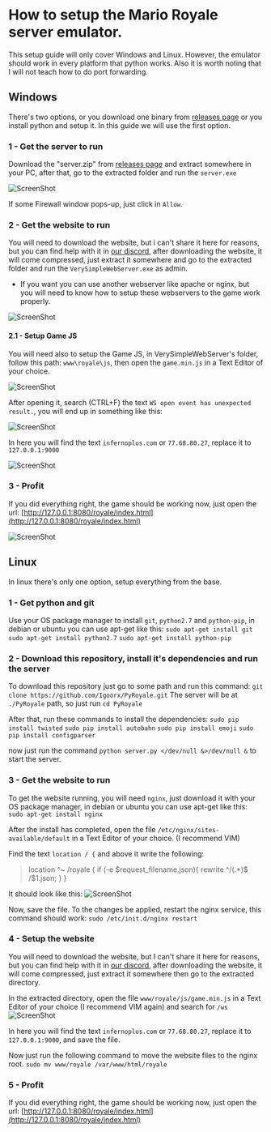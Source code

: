 # How to setup the Mario Royale server emulator.

This setup guide will only cover Windows and Linux. However, the emulator should work in every platform that python works.
Also it is worth noting that I will not teach how to do port forwarding.

## Windows

There's two options, or you download one binary from [releases page](https://github.com/Igoorx/PyRoyale/releases) or you install python and setup it.
In this guide we will use the first option.

### 1 - Get the server to run

Download the "server.zip" from [releases page](https://github.com/Igoorx/PyRoyale/releases) and extract somewhere in your PC, after that, go to the extracted folder and run the `server.exe`

![ScreenShot](https://i.imgur.com/uEGkncc.png)

If some Firewall window pops-up, just click in `Allow`.

### 2 - Get the website to run

You will need to download the website, but i can't share it here for reasons, but you can find help with it in [our discord](https://discord.gg/RqszZY6), after downloading the website, it will come compressed, just extract it somewhere and go to the extracted folder and run the `VerySimpleWebServer.exe` as admin.
- If you want you can use another webserver like apache or nginx, but you will need to know how to setup these webservers to the game work properly.

![ScreenShot](https://i.imgur.com/V7pGSkg.png)

#### 2.1 - Setup Game JS

You will need also to setup the Game JS, in VerySimpleWebServer's folder, follow this path: `www\royale\js`, then open the `game.min.js` in a Text Editor of your choice.

![ScreenShot](https://i.imgur.com/nwi4JgN.png)

After opening it, search (CTRL+F) the text `WS open event has unexpected result.`, you will end up in something like this:

![ScreenShot](https://i.imgur.com/XhObkQ7.png)

In here you will find the text `infernoplus.com` or `77.68.80.27`, replace it to `127.0.0.1:9000`

![ScreenShot](https://i.imgur.com/4fS0Qic.png)

### 3 - Profit

If you did everything right, the game should be working now, just open the url: [http://127.0.0.1:8080/royale/index.html](http://127.0.0.1:8080/royale/index.html)

![ScreenShot](https://i.imgur.com/8g4f6Sc.png)

## Linux

In linux there's only one option, setup everything from the base.

### 1 - Get python and git

Use your OS package manager to install `git`, `python2.7` and `python-pip`, in debian or ubuntu you can use apt-get like this:
`sudo apt-get install git`
`sudo apt-get install python2.7`
`sudo apt-get install python-pip`

### 2 - Download this repository, install it's dependencies and run the server

To download this repository just go to some path and run this command:
`git clone https://github.com/Igoorx/PyRoyale.git`
The server will be at `./PyRoyale` path, so just run `cd PyRoyale`

After that, run these commands to install the dependencies:
`sudo pip install twisted`
`sudo pip install autobahn`
`sudo pip install emoji`
`sudo pip install configparser`

now just run the command `python server.py </dev/null &>/dev/null &` to start the server.

### 3 - Get the website to run

To get the website running, you will need `nginx`, just download it with your OS package manager, in debian or ubuntu you can use apt-get like this:
`sudo apt-get install nginx`

After the install has completed, open the file `/etc/nginx/sites-available/default` in a Text Editor of your choice. (I recommend VIM)

Find the text `location / {` and above it write the following:
> location ^~ /royale {
>   if (-e $request_filename.json){
>       rewrite ^/(.*)$ /$1.json;
>   }
> }

It should look like this:
![ScreenShot](https://i.imgur.com/jGGZsYY.png)

Now, save the file. To the changes be applied, restart the nginx service, this command should work:
`sudo /etc/init.d/nginx restart`

### 4 - Setup the website

You will need to download the website, but I can't share it here for reasons, but you can find help with it in [our discord](https://discord.gg/RqszZY6), after downloading the website, it will come compressed, just extract it somewhere then go to the extracted directory.

In the extracted directory, open the file `www/royale/js/game.min.js` in a Text Editor of your choice (I recommend VIM again) and search for `/ws`
![ScreenShot](https://i.imgur.com/MOd5EDe.png)

In here you will find the text `infernoplus.com` or `77.68.80.27`, replace it to `127.0.0.1:9000`, and save the file.

Now just run the following command to move the website files to the nginx root.
`sudo mv www/royale /var/www/html/royale`

### 5 - Profit

If you did everything right, the game should be working now, just open the url: [http://127.0.0.1:8080/royale/index.html](http://127.0.0.1:8080/royale/index.html)
